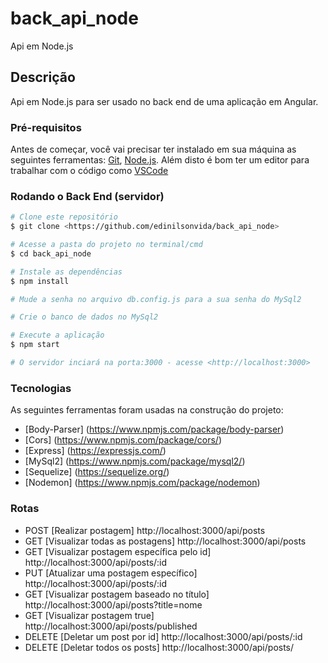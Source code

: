 # back_api_node

Api em Node.js

## Descrição

Api em Node.js para ser usado no back end de uma aplicação em Angular.

### Pré-requisitos

Antes de começar, você vai precisar ter instalado em sua máquina as seguintes ferramentas:
[Git](https://git-scm.com), [Node.js](https://nodejs.org/en/). 
Além disto é bom ter um editor para trabalhar com o código como [VSCode](https://code.visualstudio.com/)

### Rodando o Back End (servidor)

```bash
# Clone este repositório
$ git clone <https://github.com/edinilsonvida/back_api_node>

# Acesse a pasta do projeto no terminal/cmd
$ cd back_api_node

# Instale as dependências
$ npm install

# Mude a senha no arquivo db.config.js para a sua senha do MySql2

# Crie o banco de dados no MySql2

# Execute a aplicação 
$ npm start

# O servidor inciará na porta:3000 - acesse <http://localhost:3000>
```
### Tecnologias

As seguintes ferramentas foram usadas na construção do projeto:

- [Body-Parser] (https://www.npmjs.com/package/body-parser)
- [Cors] (https://www.npmjs.com/package/cors/)
- [Express] (https://expressjs.com/)
- [MySql2] (https://www.npmjs.com/package/mysql2/)
- [Sequelize] (https://sequelize.org/)
- [Nodemon] (https://www.npmjs.com/package/nodemon)

### Rotas
- POST [Realizar postagem] http://localhost:3000/api/posts
- GET [Visualizar todas as postagens] http://localhost:3000/api/posts
- GET [Visualizar postagem específica pelo id] http://localhost:3000/api/posts/:id
- PUT [Atualizar uma postagem específico] http://localhost:3000/api/posts/:id
- GET [Visualizar postagem baseado no título] http://localhost:3000/api/posts?title=nome
- GET [Visualizar postagem true] http://localhost:3000/api/posts/published
- DELETE [Deletar um post por id] http://localhost:3000/api/posts/:id
- DELETE [Deletar todos os posts] http://localhost:3000/api/posts/